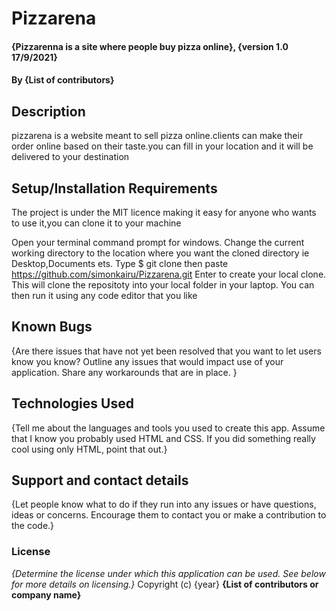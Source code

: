 # Pizzarena
#### {Pizzarenna is a site where people buy pizza online}, {version 1.0 17/9/2021}
#### By **{List of contributors}**
## Description
pizzarena is a website meant to sell pizza online.clients can make their order online based on their taste.you can fill in your location and it will be delivered to your destination

## Setup/Installation Requirements
The project is under the MIT licence making it easy for anyone who wants to use it,you can clone it to your machine

Open your terminal command prompt for windows.
Change the current working directory to the location where you want the cloned directory ie Desktop,Documents ets.
Type $ git clone then paste https://github.com/simonkairu/Pizzarena.git
Enter to create your local clone.
This will clone the repositoty into your local folder in your laptop.
You can then run it using any code editor that you like
## Known Bugs
{Are there issues that have not yet been resolved that you want to let users know you know? Outline any issues that would impact use of your application. Share any workarounds that are in place. }
## Technologies Used
{Tell me about the languages and tools you used to create this app. Assume that I know you probably used HTML and CSS. If you did something really cool using only HTML, point that out.}
## Support and contact details
{Let people know what to do if they run into any issues or have questions, ideas or concerns.  Encourage them to contact you or make a contribution to the code.}
### License
*{Determine the license under which this application can be used.  See below for more details on licensing.}*
Copyright (c) {year} **{List of contributors or company name}**